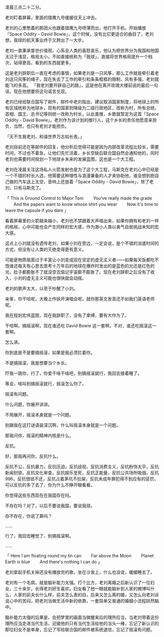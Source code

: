 凌晨三点二十二分。

老刘盯着屏幕，里面的猎鹰九号缓缓往天上冲去。

老刘的心里憋着的那团火也跟着猎鹰九号喷薄而出，他打开手机，开始播放「Space Oddity - David Bowie」，这个时候，没有比它更适合的曲目了，老刘想，我球的航天事业终于又跨出了一大步。

老刘一直秉承普世价值观，心系全人类的喜怒哀乐，他认为把世界分为我国和他国太过于浅显，格局太小，不如直接统称为「我球」，直接将世界格局提升一个档次，站得更高，看到的东西就更多。

这是老刘辞职后一直在考虑的事情，如果老刘是一只风筝，那么工作就是牵引着老刘这只风筝的绳子，现在失去了工作的牵引和条条框框的限制，风有多强，老刘就能飞的多高。
「我老刘要开辟自己的路」，这是他在离开玫瑰大楼前说的最后一句话，现在他想要将这句诺言兑现。

老刘已经给联合国写了邮件，邮件中老刘指出，建议取消国家制度，将地球上的所有区域统称为地球乡，现有的国家则降级为二级行政地区，改称为村，所有总统、首相、国王、总书记等则统一改称为村长，以此类推，乡歌就暂定为这首「Space Oddity - David Bowie」，老刘作为该计划的推行人，这个乡长的责任他愿意来担负，当然，也只有老刘才能担负。

「天不生我老刘，和谐世界万古如长夜。」

老刘目前还在等邮件的回复，他分析后觉得可能是因为内部改革流程比较长，需要时间，不过也不着急，让他们先忙活着，乡长空缺后联合国自然会通知他的，同时老刘也需要时间规划一下地球乡未来的发展蓝图，这也是一个大工程。

老刘在凌晨关注这场私人火箭发射也是为了这个大工程，马斯克在老刘心中已经是一个不错的村长人选，他需要这种理性与浪漫兼备的人才来协助他，谁会想到把自己做的汽车送上太空，音响上还放着「Space Oddity - David Bowie」，除了老刘，只有马斯克了。

「
This is Ground Control to Major Tom
　　You've really made the grade
　　And the papers want to know whose shirt you wear
　　Now it's time to leave the capsule if you dare
										    」

看着屏幕里的火箭越来越小，老刘也不禁跟着大声唱出来，如果你拥有和老刘一样的格局，心中可能也会产生同样的宏大感，作为渺小人类以勇气自居挑战未知的宏大感。

这点上小刘就没有遗传老刘，如果小刘在旁边，一定会说，是个不错的消遣时间的方式，但没有让人类的灭绝变得更有意义。

可能是物质层面过于丰富让小刘变成现在坚定的虚无主义者——如果每天饭都吃不饱谁还每天有心思去思考十万年后的地球在爆炸时发出的是蓝色的光还是红色的光，肚子都膨胀不了就没空去惦记宇宙膨不膨胀了。现在老刘辞职之后没有了收入，小刘的虚无主义可能也很快就会动摇。

老刘的歌声太大，以至于吵醒了小刘。

亲爹，你干哈呢，大晚上作妖开演唱会呢，就你那英文发音还不如我们英语老师呢。

我在规划宏伟蓝图，现在我辞职了，没有了束缚，要有大作为了。

干哈啊，搞摇滚啊，现在谁还吃 David Bowie 这一套啊，不对，谁还吃摇滚这一套啊。

怎么讲。

你到底是不是要搞摇滚，如果是我必须拦着你。

不是搞摇滚，我是想要当个乡长。

吓我一跳你，行了，你爱干啥干啥吧，别搞摇滚就行，我回去接着睡了。

等会，啥叫别搞摇滚就行，摇滚怎么你了。

摇滚有问题。

什么问题，你展开讲讲。

不用展开，摇滚本身就是一个问题。

别跟我在这打谜语装深沉啊，什么叫摇滚本身就是一个问题。

那我问你，摇滚的精神内核是什么。

反抗。

好，那我再问你，反抗什么。

反抗不公，反抗暴力，反抗压迫，反抗歧视，反抗消费主义，反抗粉饰太平，反抗新闻封锁，反抗文化审查，反抗娱乐至死，反抗正能量，反抗公共场所吸烟，反抗 996，反抗借钱不还，反抗占着茅坑不拉屎，反抗未成年罪犯得不到应有的惩罚，可以反抗的多了去了，你为什么不睁开眼看看。

你觉得这些东西现在在我国存在吗。

不存在吗？对了，以后不要说我国，要说我球。

存不存在，你说了算吗？

……

行了，我回去睡觉了，别搞摇滚啊。

……

「
Here I am floating round my tin can
　　Far above the Moon
　　Planet Earth is blue
　　And there's nothing I can do
								」

老刘拿起手机关掉还没有播放完的歌，坐在沙发上，什么也没说，缓缓睡去了。

老刘有一个毛病，就是脑补能力太强。打个比方，老刘离婚之后新认识了一位妇女，三十来岁，长得老刘好生喜欢。妇女看了他一眼就能脑补到人家的微博叫什么，人家的前夫长什么样，前夫怎么表的白，后来又怎么离的婚，又怎么向老刘诉说心中的苦闷，把老刘当做生活中新的依靠，一套简单又普通的婚姻小流程跃然脑中。

脑补能力太强的后果是，会把梦里的画面当做醒来后的理所应当，当老刘带着这份理所应当走进当代生活，迎接他的只有当代生活给他的当头一棒，忘记了新认识的那位妇女不是单身，忘记了写给联合国的邮件被系统退信，忘记了摇滚有问题。